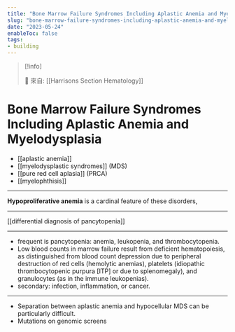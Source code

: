 ```yaml
---
title: "Bone Marrow Failure Syndromes Including Aplastic Anemia and Myelodysplasia"
slug: "bone-marrow-failure-syndromes-including-aplastic-anemia-and-myelodysplasia"
date: "2023-05-24"
enableToc: false
tags:
- building
---
```


> [!info]
>
> 🌱 來自: [[Harrisons Section Hematology]]

# Bone Marrow Failure Syndromes Including Aplastic Anemia and Myelodysplasia

* [[aplastic anemia]]
* [[myelodysplastic syndromes]] (MDS)
* [[pure red cell aplasia]] (PRCA)
* [[myelophthisis]]

---

**Hypoproliferative anemia** is a cardinal feature of these disorders,

---

[[differential diagnosis of pancytopenia]]

---

* frequent is pancytopenia: anemia, leukopenia, and thrombocytopenia.
* Low blood counts in marrow failure result from deficient hematopoiesis, as distinguished from blood count depression due to peripheral destruction of red cells (hemolytic anemias), platelets (idiopathic thrombocytopenic purpura [ITP] or due to splenomegaly), and granulocytes (as in the immune leukopenias).
* secondary: infection, inflammation, or cancer.

---

* Separation between aplastic anemia and hypocellular MDS can be particularly difficult.
* Mutations on genomic screens
